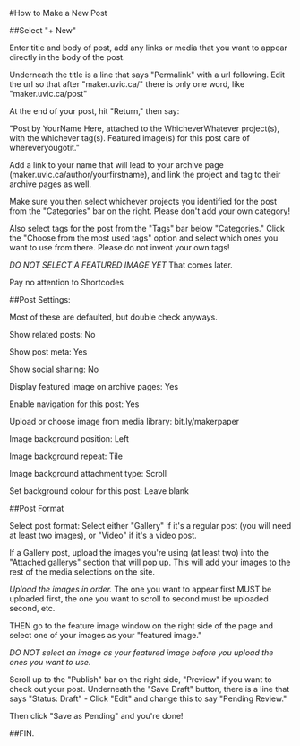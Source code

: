 #How to Make a New Post 

##Select "+ New"

Enter title and body of post, add any links or media that you want to appear directly in the body of the post. 

Underneath the title is a line that says "Permalink" with a url following. Edit the url so that after "maker.uvic.ca/" there is only one word, like "maker.uvic.ca/post"

At the end of your post, hit "Return," then say:

"Post by YourName Here, attached to the WhicheverWhatever project(s), with the whichever tag(s). Featured image(s) for this post care of whereveryougotit."

Add a link to your name that will lead to your archive page (maker.uvic.ca/author/yourfirstname), and link the project and tag to their archive pages as well. 

Make sure you then select whichever projects you identified for the post from the "Categories" bar on the right. Please don't add your own category! 

Also select tags for the post from the "Tags" bar below "Categories." Click the "Choose from the most used tags" option and select which ones you want to use from there. Please do not invent your own tags!


*DO NOT SELECT A FEATURED IMAGE YET* That comes later.  

Pay no attention to Shortcodes

##Post Settings:

Most of these are defaulted, but double check anyways. 

Show related posts: No

Show post meta: Yes

Show social sharing: No

Display featured image on archive pages: Yes 

Enable navigation for this post: Yes

Upload or choose image from media library: bit.ly/makerpaper 

Image background position: Left

Image background repeat: Tile

Image background attachment type: Scroll

Set background colour for this post: Leave blank 

##Post Format

Select post format: Select either "Gallery" if it's a regular post (you will need at least two images), or "Video" if it's a video post. 

If a Gallery post, upload the images you're using (at least two) into the "Attached gallerys" section that will pop up. This will add your images to the rest of the media selections on the site. 

*Upload the images in order.* The one you want to appear first MUST be uploaded first, the one you want to scroll to second must be uploaded second, etc. 

THEN go to the feature image window on the right side of the page and select one of your images as your "featured image." 

*DO NOT select an image as your featured image before you upload the ones you want to use.*

Scroll up to the "Publish" bar on the right side, "Preview" if you want to check out your post. Underneath the "Save Draft" button, there is a line that says "Status: Draft" - Click "Edit" and change this to say "Pending Review." 

Then click "Save as Pending" and you're done! 

##FIN. 
